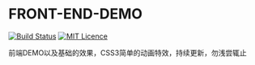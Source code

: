 # FRONT-END-DEMO

[![Build Status](https://travis-ci.org/nieyafei/front-end-demo.svg?branch=master)](https://travis-ci.org/nieyafei/front-end-demo)
[![MIT Licence](https://badges.frapsoft.com/os/mit/mit.svg?v=103)](https://opensource.org/licenses/mit-license.php) 

前端DEMO以及基础的效果，CSS3简单的动画特效，持续更新，勿浅尝辄止





